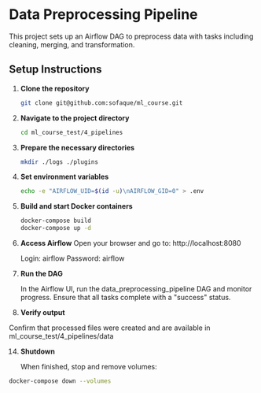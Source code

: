 # Data Preprocessing Pipeline

This project sets up an Airflow DAG to preprocess data with tasks including cleaning, merging, and transformation. 

## Setup Instructions

1. **Clone the repository**
   ```bash
   git clone git@github.com:sofaque/ml_course.git

2. **Navigate to the project directory**
   ```bash
   cd ml_course_test/4_pipelines

3. **Prepare the necessary directories**
   ```bash
   mkdir ./logs ./plugins

4. **Set environment variables**
   ```bash
   echo -e "AIRFLOW_UID=$(id -u)\nAIRFLOW_GID=0" > .env

5. **Build and start Docker containers**
   ```bash
   docker-compose build
   docker-compose up -d

6. **Access Airflow**
   Open your browser and go to:
   http://localhost:8080

   Login: airflow
   Password: airflow

8. **Run the DAG**
   
   In the Airflow UI, run the data_preprocessing_pipeline DAG and monitor progress.
   Ensure that all tasks complete with a "success" status.

10. **Verify output**

   Confirm that processed files were created and are available in
   ml_course_test/4_pipelines/data

14. **Shutdown**

    When finished, stop and remove volumes:
   ```bash
   docker-compose down --volumes
